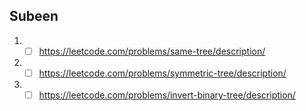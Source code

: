 ## Subeen

1. - [ ] https://leetcode.com/problems/same-tree/description/
2. - [ ] https://leetcode.com/problems/symmetric-tree/description/
3. - [ ] https://leetcode.com/problems/invert-binary-tree/description/